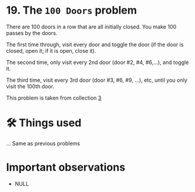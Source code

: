 # 19. The `100 Doors` problem
There are 100 doors in a row that are all initially closed.
You make 100 passes by the doors.

The first time through, visit every door and toggle the door (if the door is closed, open it; if it is open, close it).

The second time, only visit every 2nd door (door #2, #4, #6,...), and toggle it.

The third time, visit every 3rd door (door #3, #6, #9, ...), etc, until you only visit the 100th door.

This problem is taken from collection [3](https://github.com/harishtpj/Project-Unikode/blob/master/README.md#%E2%84%B9-about)

# 🛠 Things used
... Same as previous problems


# Important observations
- NULL

